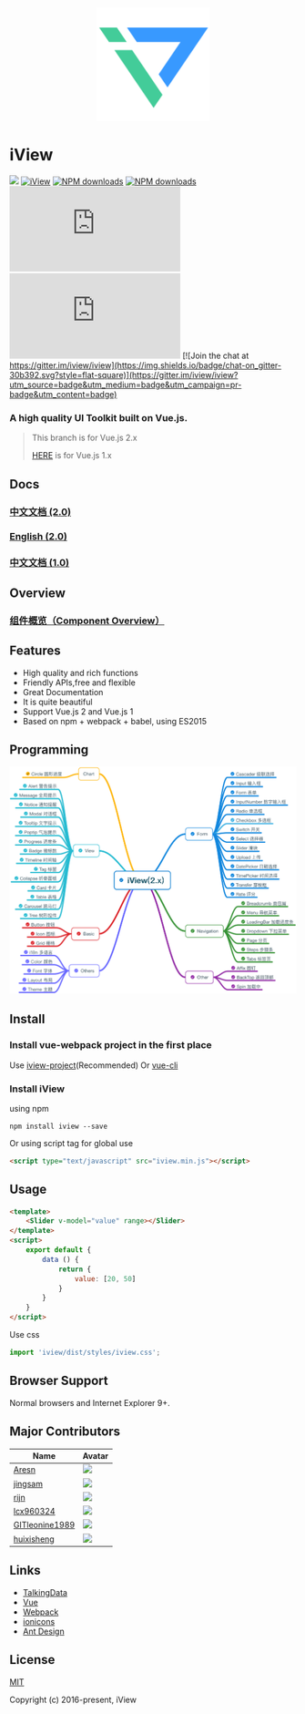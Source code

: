 <p align="center">
    <a href="https://www.iviewui.com">
        <img width="200" src="https://raw.githubusercontent.com/iview/iview/master/assets/logo.png">
    </a>
</p>

# iView 
[![](https://img.shields.io/travis/iview/iview.svg?style=flat-square)](https://travis-ci.org/iview/iview) 
[![iView](https://img.shields.io/npm/v/iview.svg?style=flat-square)](https://www.npmjs.org/package/iview)
[![NPM downloads](http://img.shields.io/npm/dm/iview.svg?style=flat-square)](https://npmjs.org/package/iview)
[![NPM downloads](https://img.shields.io/npm/dt/iview.svg?style=flat-square)](https://npmjs.org/package/iview)
![JS gzip size](http://img.badgesize.io/https://unpkg.com/iview/dist/iview.min.js?compression=gzip&label=gzip%20size:%20JS&style=flat-square)
![CSS gzip size](http://img.badgesize.io/https://unpkg.com/iview/dist/styles/iview.css?compression=gzip&label=gzip%20size:%20CSS&style=flat-square)
[![Join the chat at https://gitter.im/iview/iview](https://img.shields.io/badge/chat-on_gitter-30b392.svg?style=flat-square)](https://gitter.im/iview/iview?utm_source=badge&utm_medium=badge&utm_campaign=pr-badge&utm_content=badge)

### A high quality  UI Toolkit built on Vue.js.

> This branch is for Vue.js 2.x
>
> [HERE](https://github.com/iview/iview/tree/master) is for Vue.js 1.x

## Docs

### [中文文档 (2.0)](https://www.iviewui.com)
### [English (2.0)](https://www.iviewui.com)
### [中文文档 (1.0)](http://v1.iviewui.com)

## Overview

### [组件概览（Component Overview）](https://www.iviewui.com/overview)

## Features

- High quality and rich functions
- Friendly APIs,free and flexible
- Great Documentation
- It is quite beautiful
- Support Vue.js 2 and Vue.js 1
- Based on npm + webpack + babel, using ES2015

## Programming
![iView](https://raw.githubusercontent.com/iview/iview/2.0/assets/iview2.png)

## Install

### Install vue-webpack project in the first place

Use [iview-project](https://github.com/iview/iview-project)(Recommended) Or [vue-cli](https://github.com/vuejs/vue-cli)

### Install iView

using npm
```
npm install iview --save
```
Or using script tag for global use
```html
<script type="text/javascript" src="iview.min.js"></script>
```

## Usage

```html
<template>
    <Slider v-model="value" range></Slider>
</template>
<script>
    export default {
        data () {
            return {
                value: [20, 50]
            }
        }
    }
</script>
```
Use css
```js
import 'iview/dist/styles/iview.css';
```

## Browser Support

Normal browsers and Internet Explorer 9+.

## Major Contributors
|Name   |Avatar   |
|---|---|
|  [Aresn](https://github.com/icarusion) |  ![](https://avatars3.githubusercontent.com/u/5370542?v=3&s=60)  |
|  [jingsam](https://github.com/jingsam) |  ![](https://avatars3.githubusercontent.com/u/1522494?v=3&s=60)  |  
|  [rijn](https://github.com/rijn)       |  ![](https://avatars2.githubusercontent.com/u/6976367?v=3&s=60)  |
|  [lcx960324](https://github.com/lcx960324)       |  ![](https://avatars3.githubusercontent.com/u/9768245?v=3&s=60)  |
|  [GITleonine1989](https://github.com/GITleonine1989) |  ![](https://avatars1.githubusercontent.com/u/7582490?v=3&s=60)  |
|  [huixisheng](https://github.com/huixisheng) |  ![](https://avatars1.githubusercontent.com/u/1518967?v=3&s=60)  |


## Links

- [TalkingData](https://github.com/TalkingData)
- [Vue](https://github.com/vuejs/vue)
- [Webpack](https://github.com/webpack/webpack)
- [ionicons](https://github.com/driftyco/ionicons)
- [Ant Design](https://github.com/ant-design/ant-design)

## License
[MIT](http://opensource.org/licenses/MIT)

Copyright (c) 2016-present, iView
